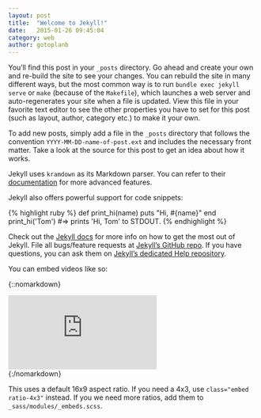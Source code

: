 ```yaml
---
layout: post
title:  "Welcome to Jekyll!"
date:   2015-01-26 09:45:04
category: web
author: gotoplanb
---
```

You’ll find this post in your `_posts` directory. Go ahead and create your own and re-build the site to see your changes. You can rebuild the site in many different ways, but the most common way is to run `bundle exec jekyll serve` or `make` (because of the `Makefile`), which launches a web server and auto-regenerates your site when a file is updated. View this file in your favorite text editor to see the other properties you have to set for this post (such as layout, author, category etc.) to make it your own.

To add new posts, simply add a file in the `_posts` directory that follows the convention `YYYY-MM-DD-name-of-post.ext` and includes the necessary front matter. Take a look at the source for this post to get an idea about how it works.

Jekyll uses `kramdown` as its Markdown parser. You can refer to their [documentation](http://kramdown.gettalong.org/) for more advanced features.

Jekyll also offers powerful support for code snippets:

{% highlight ruby %}
def print_hi(name)
  puts "Hi, #{name}"
end
print_hi('Tom')
#=> prints 'Hi, Tom' to STDOUT.
{% endhighlight %}

Check out the [Jekyll docs][jekyll] for more info on how to get the most out of Jekyll. File all bugs/feature requests at [Jekyll’s GitHub repo][jekyll-gh]. If you have questions, you can ask them on [Jekyll’s dedicated Help repository][jekyll-help].

[jekyll]:      http://jekyllrb.com
[jekyll-gh]:   https://github.com/jekyll/jekyll
[jekyll-help]: https://github.com/jekyll/jekyll-help

You can embed videos like so:

{::nomarkdown}
<div class="embed">
	<iframe src="https://www.youtube.com/embed/PNcDI_uBGUo" frameborder="0" allowfullscreen></iframe>
</div>
{:/nomarkdown}

This uses a default 16x9 aspect ratio. If you need a 4x3, use `class="embed ratio-4x3"` instead. If you we need more ratios, add them to `_sass/modules/_embeds.scss`.

